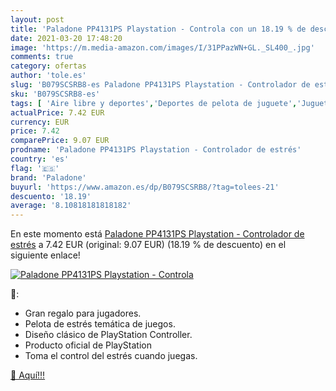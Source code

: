 ```yaml
---
layout: post
title: 'Paladone PP4131PS Playstation - Controla con un 18.19 % de descuento'
date: 2021-03-20 17:48:20
image: 'https://m.media-amazon.com/images/I/31PPazWN+GL._SL400_.jpg'
comments: true
category: ofertas
author: 'tole.es'
slug: 'B079SCSRB8-es Paladone PP4131PS Playstation - Controlador de estrés'
sku: 'B079SCSRB8-es'
tags: [ 'Aire libre y deportes','Deportes de pelota de juguete','Juguetes','Juguetes y juegos','Videojuegos','paladone','playstation', ]
actualPrice: 7.42 EUR
currency: EUR
price: 7.42
comparePrice: 9.07 EUR
prodname: 'Paladone PP4131PS Playstation - Controlador de estrés'
country: 'es'
flag: '🇪🇸'
brand: 'Paladone'
buyurl: 'https://www.amazon.es/dp/B079SCSRB8/?tag=tolees-21'
descuento: '18.19'
average: '8.10818181818182'
---
```


En este momento está [Paladone PP4131PS Playstation - Controlador de estrés](https://www.amazon.es/dp/B079SCSRB8/?tag=tolees-21) a 7.42 EUR (original: 9.07 EUR) (18.19 %  de descuento) en el siguiente enlace!

[![Paladone PP4131PS Playstation - Controla](https://m.media-amazon.com/images/I/31PPazWN+GL._SL400_.jpg)](https://www.amazon.es/dp/B079SCSRB8/?tag=tolees-21)

🔎:

- Gran regalo para jugadores.
- Pelota de estrés temática de juegos.
- Diseño clásico de PlayStation Controller.
- Producto oficial de PlayStation
- Toma el control del estrés cuando juegas.

[🛒 Aquí!!!](https://www.amazon.es/dp/B079SCSRB8/?tag=tolees-21)
